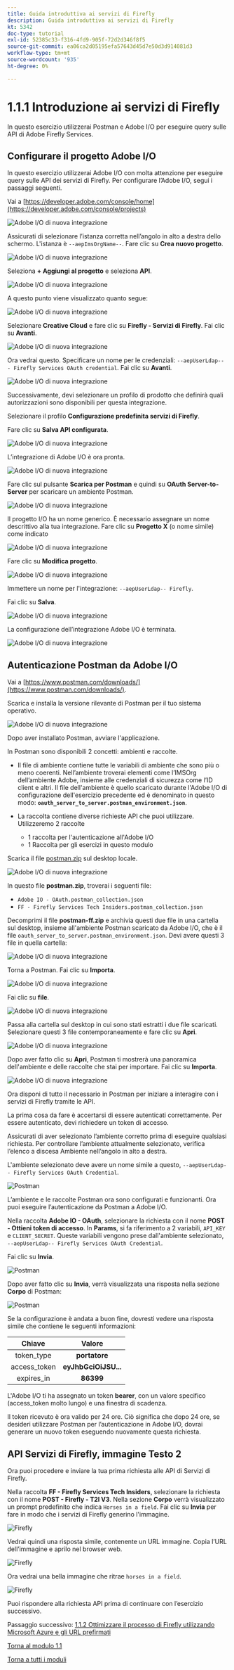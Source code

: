 ```yaml
---
title: Guida introduttiva ai servizi di Firefly
description: Guida introduttiva ai servizi di Firefly
kt: 5342
doc-type: tutorial
exl-id: 52385c33-f316-4fd9-905f-72d2d346f8f5
source-git-commit: ea06ca2d05195efa57643d45d7e50d3d914081d3
workflow-type: tm+mt
source-wordcount: '935'
ht-degree: 0%

---
```


# 1.1.1 Introduzione ai servizi di Firefly

In questo esercizio utilizzerai Postman e Adobe I/O per eseguire query sulle API di Adobe Firefly Services.

## Configurare il progetto Adobe I/O

In questo esercizio utilizzerai Adobe I/O con molta attenzione per eseguire query sulle API dei servizi di Firefly. Per configurare l’Adobe I/O, segui i passaggi seguenti.

Vai a [https://developer.adobe.com/console/home](https://developer.adobe.com/console/projects)

![Adobe I/O di nuova integrazione](./images/iohome.png)

Assicurati di selezionare l’istanza corretta nell’angolo in alto a destra dello schermo. L&#39;istanza è `--aepImsOrgName--`. Fare clic su **Crea nuovo progetto**.

![Adobe I/O di nuova integrazione](./images/iocomp.png)

Seleziona **+ Aggiungi al progetto** e seleziona **API**.

![Adobe I/O di nuova integrazione](./images/adobe_io_access_api.png)

A questo punto viene visualizzato quanto segue:

![Adobe I/O di nuova integrazione](./images/api1.png)

Selezionare **Creative Cloud** e fare clic su **Firefly - Servizi di Firefly**. Fai clic su **Avanti**.

![Adobe I/O di nuova integrazione](./images/api3.png)

Ora vedrai questo. Specificare un nome per le credenziali: `--aepUserLdap-- - Firefly Services OAuth credential`. Fai clic su **Avanti**.

![Adobe I/O di nuova integrazione](./images/api4.png)

Successivamente, devi selezionare un profilo di prodotto che definirà quali autorizzazioni sono disponibili per questa integrazione.

Selezionare il profilo **Configurazione predefinita servizi di Firefly**.

Fare clic su **Salva API configurata**.

![Adobe I/O di nuova integrazione](./images/api9.png)

L’integrazione di Adobe I/O è ora pronta.

![Adobe I/O di nuova integrazione](./images/api11.png)

Fare clic sul pulsante **Scarica per Postman** e quindi su **OAuth Server-to-Server** per scaricare un ambiente Postman.

![Adobe I/O di nuova integrazione](./images/iopm.png)

Il progetto I/O ha un nome generico. È necessario assegnare un nome descrittivo alla tua integrazione. Fare clic su **Progetto X** (o nome simile) come indicato

![Adobe I/O di nuova integrazione](./images/api13.png)

Fare clic su **Modifica progetto**.

![Adobe I/O di nuova integrazione](./images/api14.png)

Immettere un nome per l&#39;integrazione: `--aepUserLdap-- Firefly`.

Fai clic su **Salva**.

![Adobe I/O di nuova integrazione](./images/api15.png)

La configurazione dell’integrazione Adobe I/O è terminata.

![Adobe I/O di nuova integrazione](./images/api16.png)

## Autenticazione Postman da Adobe I/O

Vai a [https://www.postman.com/downloads/](https://www.postman.com/downloads/).

Scarica e installa la versione rilevante di Postman per il tuo sistema operativo.

![Adobe I/O di nuova integrazione](./images/getstarted.png)

Dopo aver installato Postman, avviare l&#39;applicazione.

In Postman sono disponibili 2 concetti: ambienti e raccolte.

- Il file di ambiente contiene tutte le variabili di ambiente che sono più o meno coerenti. Nell’ambiente troverai elementi come l’IMSOrg dell’ambiente Adobe, insieme alle credenziali di sicurezza come l’ID client e altri. Il file dell&#39;ambiente è quello scaricato durante l&#39;Adobe I/O di configurazione dell&#39;esercizio precedente ed è denominato in questo modo: **`oauth_server_to_server.postman_environment.json`**.

- La raccolta contiene diverse richieste API che puoi utilizzare. Utilizzeremo 2 raccolte
   - 1 raccolta per l&#39;autenticazione all&#39;Adobe I/O
   - 1 Raccolta per gli esercizi in questo modulo

Scarica il file [postman.zip](./../../../assets/postman/postman-ff.zip) sul desktop locale.

![Adobe I/O di nuova integrazione](./images/pmfolder.png)

In questo file **postman.zip**, troverai i seguenti file:

- `Adobe IO - OAuth.postman_collection.json`
- `FF - Firefly Services Tech Insiders.postman_collection.json`

Decomprimi il file **postman-ff.zip** e archivia questi due file in una cartella sul desktop, insieme all&#39;ambiente Postman scaricato da Adobe I/O, che è il file `oauth_server_to_server.postman_environment.json`. Devi avere questi 3 file in quella cartella:

![Adobe I/O di nuova integrazione](./images/pmfolder1.png)

Torna a Postman. Fai clic su **Importa**.

![Adobe I/O di nuova integrazione](./images/postmanui.png)

Fai clic su **file**.

![Adobe I/O di nuova integrazione](./images/choosefiles.png)

Passa alla cartella sul desktop in cui sono stati estratti i due file scaricati. Selezionare questi 3 file contemporaneamente e fare clic su **Apri**.

![Adobe I/O di nuova integrazione](./images/selectfiles.png)

Dopo aver fatto clic su **Apri**, Postman ti mostrerà una panoramica dell&#39;ambiente e delle raccolte che stai per importare. Fai clic su **Importa**.

![Adobe I/O di nuova integrazione](./images/impconfirm.png)

Ora disponi di tutto il necessario in Postman per iniziare a interagire con i servizi di Firefly tramite le API.

La prima cosa da fare è accertarsi di essere autenticati correttamente. Per essere autenticato, devi richiedere un token di accesso.

Assicurati di aver selezionato l’ambiente corretto prima di eseguire qualsiasi richiesta. Per controllare l’ambiente attualmente selezionato, verifica l’elenco a discesa Ambiente nell’angolo in alto a destra.

L&#39;ambiente selezionato deve avere un nome simile a questo, `--aepUserLdap-- Firefly Services OAuth Credential`.

![Postman](./images/envselemea.png)

L’ambiente e le raccolte Postman ora sono configurati e funzionanti. Ora puoi eseguire l’autenticazione da Postman a Adobe I/O.

Nella raccolta **Adobe IO - OAuth**, selezionare la richiesta con il nome **POST - Ottieni token di accesso**. In **Params**, si fa riferimento a 2 variabili, `API_KEY` e `CLIENT_SECRET`. Queste variabili vengono prese dall&#39;ambiente selezionato, `--aepUserLdap-- Firefly Services OAuth Credential`.

Fai clic su **Invia**.

![Postman](./images/ioauth.png)

Dopo aver fatto clic su **Invia**, verrà visualizzata una risposta nella sezione **Corpo** di Postman:

![Postman](./images/ioauthresp.png)

Se la configurazione è andata a buon fine, dovresti vedere una risposta simile che contiene le seguenti informazioni:

| Chiave | Valore |
|:-------------:| :---------------:| 
| token_type | **portatore** |
| access_token | **eyJhbGciOiJSU...** |
| expires_in | **86399** |

L&#39;Adobe I/O ti ha assegnato un token **bearer**, con un valore specifico (access_token molto lungo) e una finestra di scadenza.

Il token ricevuto è ora valido per 24 ore. Ciò significa che dopo 24 ore, se desideri utilizzare Postman per l’autenticazione in Adobe I/O, dovrai generare un nuovo token eseguendo nuovamente questa richiesta.

## API Servizi di Firefly, immagine Testo 2

Ora puoi procedere e inviare la tua prima richiesta alle API di Servizi di Firefly.

Nella raccolta **FF - Firefly Services Tech Insiders**, selezionare la richiesta con il nome **POST - Firefly - T2I V3**. Nella sezione **Corpo** verrà visualizzato un prompt predefinito che indica `Horses in a field`. Fai clic su **Invia** per fare in modo che i servizi di Firefly generino l&#39;immagine.

![Firefly](./images/ff1.png)

Vedrai quindi una risposta simile, contenente un URL immagine. Copia l’URL dell’immagine e aprilo nel browser web.

![Firefly](./images/ff2.png)

Ora vedrai una bella immagine che ritrae `horses in a field`.

![Firefly](./images/ff3.png)

Puoi rispondere alla richiesta API prima di continuare con l’esercizio successivo.

Passaggio successivo: [1.1.2 Ottimizzare il processo di Firefly utilizzando Microsoft Azure e gli URL prefirmati](./ex2.md)

[Torna al modulo 1.1](./firefly-services.md)

[Torna a tutti i moduli](./../../../overview.md)
